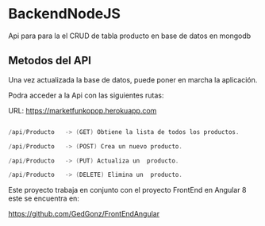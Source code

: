 # BackendNodeJS
Api para para la el CRUD de tabla producto en base de datos en mongodb


## Metodos del API

Una vez actualizada la base de datos, puede poner en marcha la aplicación.

Podra acceder a la Api con las siguientes rutas:

URL: https://marketfunkopop.herokuapp.com

```cs

/api/Producto   -> (GET) Obtiene la lista de todos los productos.

/api/Producto   -> (POST) Crea un nuevo producto.

/api/Producto   -> (PUT) Actualiza un  producto.

/api/Producto   -> (DELETE) Elimina un  producto.
```

Este proyecto trabaja en conjunto con el proyecto FrontEnd en Angular 8
este se encuentra en: 

https://github.com/GedGonz/FrontEndAngular
